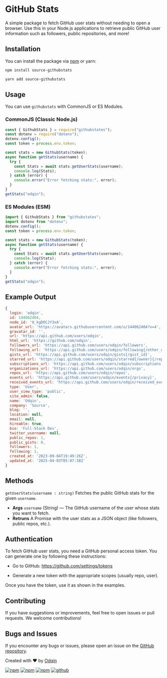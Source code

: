 # GitHub Stats

A simple package to fetch GitHub user stats without needing to open a browser. Use this in your Node.js applications to retrieve public GitHub user information such as followers, public repositories, and more!

## Installation

You can install the package via [npm](https://www.npmjs.com/package/source-githubstats) or yarn:

```bash
npm install source-githubstats
```

```bash
yarn add source-githubstats
```
## Usage
You can use `githubstats` with CommonJS or ES Modules.

### CommonJS (Classic Node.js)
```js
const { GithubStats } = require("githubstates");
const dotenv = require("dotenv");
dotenv.config();
const token = process.env.token;

const stats = new GithubStats(token);
async function getStats(username) {
  try {
    const Stats = await stats.getUserStats(username);
    console.log(Stats);
  } catch (error) {
    console.error("Error fetching stats:", error);
  }
}
getStats("odqin");
```
### ES Modules (ESM)
```js
import { GithubStats } from "githubstates";
import dotenv from "dotenv";
dotenv.config();
const token = process.env.token;

const stats = new GithubStats(token);
async function getStats(username) {
  try {
    const Stats = await stats.getUserStats(username);
    console.log(Stats);
  } catch (error) {
    console.error("Error fetching stats:", error);
  }
}
getStats("odqin");
```
## Example Output
```js
{
  login: 'odqin',
  id: 144062404,
  node_id: 'U_kgDOCJY3xA',
  avatar_url: 'https://avatars.githubusercontent.com/u/144062404?v=4',
  gravatar_id: '',
  url: 'https://api.github.com/users/odqin',
  html_url: 'https://github.com/odqin',
  followers_url: 'https://api.github.com/users/odqin/followers',
  following_url: 'https://api.github.com/users/odqin/following{/other_user}',
  gists_url: 'https://api.github.com/users/odqin/gists{/gist_id}',
  starred_url: 'https://api.github.com/users/odqin/starred{/owner}{/repo}',
  subscriptions_url: 'https://api.github.com/users/odqin/subscriptions',
  organizations_url: 'https://api.github.com/users/odqin/orgs',
  repos_url: 'https://api.github.com/users/odqin/repos',
  events_url: 'https://api.github.com/users/odqin/events{/privacy}',
  received_events_url: 'https://api.github.com/users/odqin/received_events',
  type: 'User',
  user_view_type: 'public',
  site_admin: false,
  name: 'Odqin',
  company: 'Source',
  blog: '',
  location: null,
  email: null,
  hireable: true,
  bio: 'Full-Stack Dev',
  twitter_username: null,
  public_repos: 1,
  public_gists: 0,
  followers: 1,
  following: 1,
  created_at: '2023-09-04T19:49:26Z',
  updated_at: '2025-04-03T05:07:38Z'
}
```
## Methods
`getUserStats(username : string)` 
Fetches the public GitHub stats for the given `username`.
* **Args** `username` (String) — The GitHub username of the user whose stats you want to fetch.
* **Retruns** A Promise with the user stats as a JSON object (like followers, public repos, etc.).

## Authentication
To fetch GitHub user stats, you need a GitHub personal access token. You can generate one by following these instructions:

- Go to GitHub: https://github.com/settings/tokens

- Generate a new token with the appropriate scopes (usually repo, user).

Once you have the token, use it as shown in the examples.

## Contributing
If you have suggestions or improvements, feel free to open issues or pull requests. We welcome contributions!

## Bugs and Issues

If you encounter any bugs or issues, please open an issue on the [GitHub repository](https://github.com/odqin/githubStats).


Created with ❤️ by [Odqin](https://github.com/odqin/)


[![npm](https://img.shields.io/npm/v/source-githubstats)](https://www.npmjs.com/package/source-githubstats)
[![npm](https://img.shields.io/npm/l/source-githubstats)](https://www.npmjs.com/package/source-githubstats)
[![npm](https://img.shields.io/npm/dt/source-githubstats)](https://www.npmjs.com/package/source-githubstats)
[![github](https://img.shields.io/github/last-commit/odqin/githubStates)](https://github.com/odqin/githubStats)
